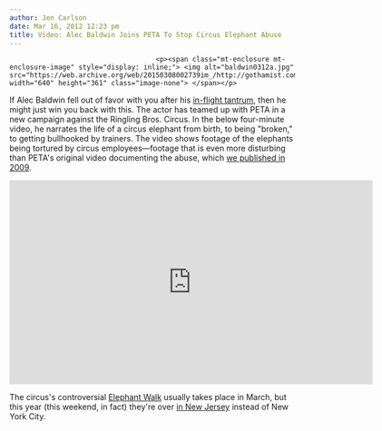 ```yaml
---
author: Jen Carlson
date: Mar 16, 2012 12:23 pm
title: Video: Alec Baldwin Joins PETA To Stop Circus Elephant Abuse
---
```


	
										<p><span class="mt-enclosure mt-enclosure-image" style="display: inline;"> <img alt="baldwin0312a.jpg" src="https://web.archive.org/web/20150308002739im_/http://gothamist.com/attachments/arts_jen/baldwin0312a.jpg" width="640" height="361" class="image-none"> </span></p>

<p>If Alec Baldwin fell out of favor with you after his <a href="https://web.archive.org/web/20150308002739/http://gothamist.com/2011/12/06/alec_baldwin_may_have_just_been_kic.php">in-flight tantrum</a>, then he might just win you back with this. The actor has teamed up with PETA in a new campaign against the Ringling Bros. Circus. In the below four-minute video, he narrates the life of a circus elephant from birth, to being &quot;broken,&quot; to getting bullhooked by trainers. The video shows footage of the elephants being tortured by circus employees&#x2014;footage that is even more disturbing than PETA&apos;s original video documenting the abuse, which <a href="https://web.archive.org/web/20150308002739/http://gothamist.com/2009/07/22/peta_has_video_of_ringling_bros_bea.php">we published in 2009</a>.</p>

<p><iframe width="640" height="360" src="https://web.archive.org/web/20150308002739if_/http://www.youtube.com/embed/BBv0_omCWeU" frameborder="0" allowfullscreen></iframe></p>

<p>The circus&apos;s controversial <a href="https://web.archive.org/web/20150308002739/http://gothamist.com/tags/elephantwalk">Elephant Walk</a> usually takes place in March, but this year (this weekend, in fact) they&apos;re over <a href="https://web.archive.org/web/20150308002739/http://www.ringling.com/TourSchedule.aspx?action=marketsearch&amp;marketId=979">in New Jersey</a> instead of New York City.</p>					
										
									
				